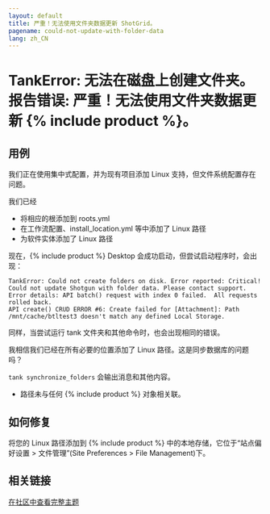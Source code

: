 ```yaml
---
layout: default
title: 严重！无法使用文件夹数据更新 ShotGrid。
pagename: could-not-update-with-folder-data
lang: zh_CN
---
```


# TankError: 无法在磁盘上创建文件夹。报告错误: 严重！无法使用文件夹数据更新 {% include product %}。

## 用例

我们正在使用集中式配置，并为现有项目添加 Linux 支持，但文件系统配置存在问题。

我们已经

- 将相应的根添加到 roots.yml
- 在工作流配置、install_location.yml 等中添加了 Linux 路径
- 为软件实体添加了 Linux 路径

现在，{% include product %} Desktop 会成功启动，但尝试启动程序时，会出现：

```
TankError: Could not create folders on disk. Error reported: Critical! Could not update Shotgun with folder data. Please contact support. Error details: API batch() request with index 0 failed.  All requests rolled back.
API create() CRUD ERROR #6: Create failed for [Attachment]: Path /mnt/cache/btltest3 doesn't match any defined Local Storage.
```

同样，当尝试运行 tank 文件夹和其他命令时，也会出现相同的错误。

我相信我们已经在所有必要的位置添加了 Linux 路径。这是同步数据库的问题吗？

`tank synchronize_folders` 会输出消息和其他内容。

- 路径未与任何 {% include product %} 对象相关联。

## 如何修复

将您的 Linux 路径添加到 {% include product %} 中的本地存储，它位于“站点偏好设置 > 文件管理”(Site Preferences > File Management)下。


## 相关链接

[在社区中查看完整主题](https://community.shotgridsoftware.com/t/first-time-setting-up-shotgun-and-i-have-this-error/9384)